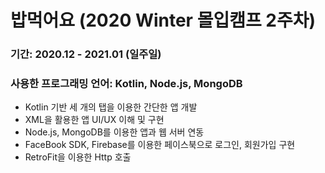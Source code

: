 # 밥먹어요 (2020 Winter 몰입캠프 2주차)
### 기간: 2020.12 - 2021.01 (일주일)
### 사용한 프로그래밍 언어: Kotlin, Node.js, MongoDB

- Kotlin 기반 세 개의 탭을 이용한 간단한 앱 개발
- XML을 활용한 앱 UI/UX 이해 및 구현
- Node.js, MongoDB를 이용한 앱과 웹 서버 연동
- FaceBook SDK, Firebase를 이용한 페이스북으로 로그인, 회원가입 구현
- RetroFit을 이용한 Http 호출
